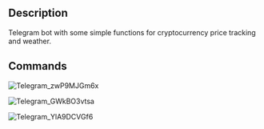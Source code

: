 ## Description

Telegram bot with some simple functions for cryptocurrency price tracking and weather.

## Commands
![Telegram_zwP9MJGm6x](https://user-images.githubusercontent.com/89652218/137515419-403f09c0-0e6d-4ad7-bae1-6910116a72f7.png)

![Telegram_GWkBO3vtsa](https://user-images.githubusercontent.com/89652218/137515357-19fa6040-21d0-46c4-a8d0-1dd4a803fd98.png)

![Telegram_YlA9DCVGf6](https://user-images.githubusercontent.com/89652218/137515255-1e192f78-5abd-40e7-bc44-5af9c1f4e566.png)
